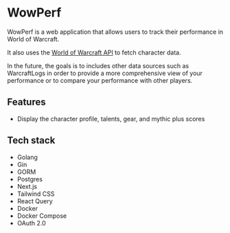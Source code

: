 # WowPerf

WowPerf is a web application that allows users to track their performance in World of Warcraft.

It also uses the [World of Warcraft API](https://worldofwarcraft.blizzard.com/en-gb/) to fetch character data.

In the future, the goals is to includes other data sources such as WarcraftLogs in order to provide a more comprehensive view of your performance or to compare your performance with other players.

## Features

- Display the character profile, talents, gear, and mythic plus scores

## Tech stack

- Golang
- Gin
- GORM
- Postgres
- Next.js
- Tailwind CSS
- React Query
- Docker
- Docker Compose
- OAuth 2.0
